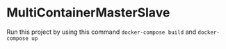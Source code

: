 # MultiContainerMasterSlave
Run this project by using this command ```docker-compose build``` and 
```docker-compose up```
